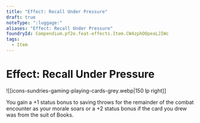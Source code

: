 ```yaml
---
title: "Effect: Recall Under Pressure"
draft: true
noteType: ":luggage:"
aliases: "Effect: Recall Under Pressure"
foundryId: Compendium.pf2e.feat-effects.Item.CW4zphOOpeaLJIWc
tags:
  - Item
---
```


# Effect: Recall Under Pressure
![[icons-sundries-gaming-playing-cards-grey.webp|150 lp right]]

You gain a +1 status bonus to saving throws for the remainder of the combat encounter as your morale soars or a +2 status bonus if the card you drew was from the suit of Books.
